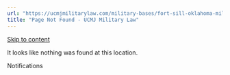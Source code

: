 ```yaml
---
url: "https://ucmjmilitarylaw.com/military-bases/fort-sill-oklahoma-military-defense-lawyer-ucmj-legal-guide/%7Blocation14"
title: "Page Not Found - UCMJ Military Law"
---
```


[Skip to content](https://ucmjmilitarylaw.com/military-bases/fort-sill-oklahoma-military-defense-lawyer-ucmj-legal-guide/%7Blocation14#content)

It looks like nothing was found at this location.

Notifications